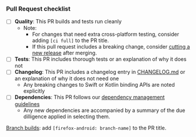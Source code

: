 ### Pull Request checklist ###
<!-- Before submitting the PR, please address each item -->
- [ ] **Quality**: This PR builds and tests run cleanly
  - Note:
    - For changes that need extra cross-platform testing, consider adding `[ci full]` to the PR title.
    - If this pull request includes a breaking change, consider [cutting a new release](https://github.com/mozilla/application-services/blob/main/docs/howtos/cut-a-new-release.md) after merging.
- [ ] **Tests**: This PR includes thorough tests or an explanation of why it does not
- [ ] **Changelog**: This PR includes a changelog entry in [CHANGELOG.md](../CHANGELOG.md) or an explanation of why it does not need one
  - Any breaking changes to Swift or Kotlin binding APIs are noted explicitly
- [ ] **Dependencies**: This PR follows our [dependency management guidelines](https://github.com/mozilla/application-services/blob/main/docs/dependency-management.md)
  - Any new dependencies are accompanied by a summary of the due dilligence applied in selecting them.

[Branch builds](https://github.com/mozilla/application-services/blob/main/docs/howtos/branch-builds.md): add `[firefox-android: branch-name]` to the PR title.
